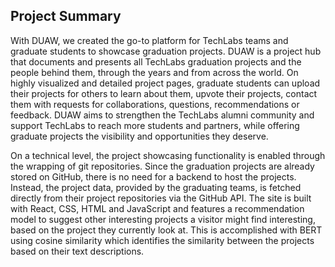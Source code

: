 ## Project Summary

With DUAW, we created the go-to platform for TechLabs teams and graduate students to showcase graduation projects. DUAW is a project hub that documents and presents all TechLabs graduation projects and the people behind them, through the years and from across the world. On highly visualized and detailed project pages, graduate students can upload their projects for others to learn about them, upvote their projects, contact them with requests for collaborations, questions, recommendations or feedback. DUAW aims to strengthen the TechLabs alumni community and support TechLabs to reach more students and partners, while offering graduate projects the visibility and opportunities they deserve.

On a technical level, the project showcasing functionality is enabled through the wrapping of git repositories. Since the graduation projects are already stored on GitHub, there is no need for a backend to host the projects. Instead, the project data, provided by the graduating teams, is fetched directly from their project repositories via the GitHub API. The site is built with React, CSS, HTML and JavaScript and features a recommendation model to suggest other interesting projects a visitor might find interesting, based on the project they currently look at. This is accomplished with BERT using cosine similarity which identifies the similarity between the projects based on their text descriptions.
